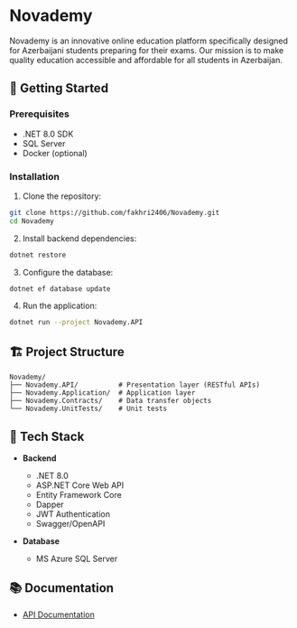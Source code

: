# Novademy

Novademy is an innovative online education platform specifically designed for Azerbaijani students preparing for their exams. Our mission is to make quality education accessible and affordable for all students in Azerbaijan.

## 🚀 Getting Started

### Prerequisites

- .NET 8.0 SDK
- SQL Server
- Docker (optional)

### Installation

1. Clone the repository:
```bash
git clone https://github.com/fakhri2406/Novademy.git
cd Novademy
```

2. Install backend dependencies:
```bash
dotnet restore
```

3. Configure the database:
```bash
dotnet ef database update
```

4. Run the application:
```bash
dotnet run --project Novademy.API
```

## 🏗️ Project Structure

```
Novademy/
├── Novademy.API/          # Presentation layer (RESTful APIs)
├── Novademy.Application/  # Application layer
├── Novademy.Contracts/    # Data transfer objects
└── Novademy.UnitTests/    # Unit tests
```

## 🔧 Tech Stack

- **Backend**
  - .NET 8.0
  - ASP.NET Core Web API
  - Entity Framework Core
  - Dapper
  - JWT Authentication
  - Swagger/OpenAPI

- **Database**
  - MS Azure SQL Server

## 📚 Documentation

- [API Documentation](https://github.com/user-attachments/files/19801481/api.docx)
